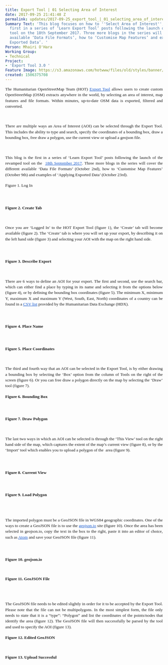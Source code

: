 ```yaml
---
title: Export Tool | 01 Selecting Area of Interest
date: 2017-09-25 21:41:48 Z
permalink: updates/2017-09-25_export_tool_|_01_selecting_area_of_interest
Summary Text: 'This blog focuses on how to ''Select Area of Interest'', and is the
  first in a series of ‘Learn Export Tool’ posts following the launch of the revamped
  tool on the 18th September 2017. Three more blogs in the series will cover the different
  available ‘Data File Formats’, how to ‘Customise Map Features’ and examples of ‘Applying
  Exported Data’. '
Person: Mhairi O'Hara
Working Group:
- Technical
Project:
- 'Export Tool 3.0 '
Feature Image: https://s3.amazonaws.com/hotwww/files/old/styles/banner/public/Untitled+presentation.png
created: 1506375708
---
```


<p style="line-height: 1.38; margin-top: 0pt; margin-bottom: 6pt; text-align: justify;" dir="ltr"><span style="font-size: 10pt; font-family: Calibri; background-color: transparent; font-weight: 400; font-style: normal; font-variant-ligatures: normal; font-variant-caps: normal; white-space: pre-wrap;">The Humanitarian OpenStreetMap Team (HOT) </span><a href="https://export.hotosm.org"><span style="font-size: 10pt; font-family: Calibri; color: #1155cc; background-color: transparent; font-weight: 400; font-style: normal; font-variant-ligatures: normal; font-variant-caps: normal; text-decoration-line: underline; white-space: pre-wrap;">Export Tool</span></a><span style="font-size: 10pt; font-family: Calibri; background-color: transparent; font-weight: 400; font-style: normal; font-variant-ligatures: normal; font-variant-caps: normal; white-space: pre-wrap;"> allows users to create custom OpenStreetMap (OSM) extracts anywhere in the world, by selecting an area of interest, map features and file formats. Within minutes, up-to-date OSM data is exported, filtered and converted. </span></p><p><span style="font-weight: normal;">&nbsp;</span></p><p style="line-height: 1.38; margin-top: 0pt; margin-bottom: 6pt; text-align: justify;" dir="ltr"><span style="font-size: 10pt; font-family: Calibri; background-color: transparent; font-weight: 400; font-style: normal; font-variant-ligatures: normal; font-variant-caps: normal; white-space: pre-wrap;">There are multiple ways an Area of Interest (AOI) can be selected through the Export Tool. This includes the ability to type and search, specify the coordinates of a bounding box, draw a bounding box, free draw a polygon, use the current view or upload a geojson file.</span></p><p><span style="font-weight: normal;">&nbsp;</span></p><p style="line-height: 1.38; margin-top: 0pt; margin-bottom: 6pt; text-align: justify;" dir="ltr"><span style="font-size: 10pt; font-family: Calibri; background-color: transparent; font-weight: 400; font-style: normal; font-variant-ligatures: normal; font-variant-caps: normal; white-space: pre-wrap;">This blog is the first in a series of ‘Learn Export Tool’ posts following the launch of the revamped tool on the &nbsp;</span><a href="https://www.hotosm.org/updates/2017-09-19_export_tool_30_launched"><span style="font-size: 10pt; font-family: Calibri; color: #1155cc; background-color: transparent; font-weight: 400; font-style: normal; font-variant-ligatures: normal; font-variant-caps: normal; text-decoration-line: underline; white-space: pre-wrap;">18th September 2017</span></a><span style="font-size: 10pt; font-family: Calibri; background-color: transparent; font-weight: 400; font-style: normal; font-variant-ligatures: normal; font-variant-caps: normal; white-space: pre-wrap;">. Three more blogs in the series will cover the different available ‘Data File Formats’ (October 2nd), how to ‘Customise Map Features’ (October 9th) and examples of ‘Applying Exported Data’ (October 23rd). </span></p><p style="line-height: 1.38; margin-top: 0pt; margin-bottom: 6pt; text-align: justify;" dir="ltr"><span style="font-size: 10pt; font-family: Calibri; background-color: transparent; font-weight: 400; font-style: normal; font-variant-ligatures: normal; font-variant-caps: normal; white-space: pre-wrap;"><img style="border-width: initial; border-style: none; transform: rotate(0rad);" src="https://lh6.googleusercontent.com/jpnmDzJvF7OgMxrEoHkMKar3W3ZZIRZC3gXukpebFMlDyj7QeOYnmfwgRxt0aN7pR5l_ZP3vyrb1imcgRIw9Z0mXho04SX2-BcOCrtPxYefZib0z61qq7IfzywiT4hiwmMlyjAhJ" alt="" style="width:624px;height:375px"></span></p><p style="line-height: 1.38; margin-top: 0pt; margin-bottom: 6pt;" dir="ltr"><span style="font-size: 10pt; font-family: Calibri; background-color: transparent; font-style: normal; font-variant-ligatures: normal; font-variant-caps: normal; white-space: pre-wrap;">Figure 1. Log In</span></p><p><span style="font-weight: normal;">&nbsp;</span></p><p style="line-height: 1.38; margin-top: 0pt; margin-bottom: 6pt;" dir="ltr"><span style="font-size: 10pt; font-family: Calibri; background-color: transparent; font-weight: 400; font-style: normal; font-variant-ligatures: normal; font-variant-caps: normal; white-space: pre-wrap;"><img style="border-width: initial; border-style: none; transform: rotate(0rad);" src="https://lh3.googleusercontent.com/egQwOptFcvMwNdwqlR-OqS0EoZgco42dtFRLH9mb4012YBYGEz54ybSjsZMVKzfXlhKLif6dPw1c18txjZDSnVT_P0U9gHclha_KdkdNPf7vQw2uxtXbPuEmsrwHv7NIxSbleOag" alt="" style="width:624px;height:375px"></span></p><p style="line-height: 1.38; margin-top: 0pt; margin-bottom: 6pt;" dir="ltr"><span style="font-size: 10pt; font-family: Calibri; background-color: transparent; font-weight: bold; font-style: normal; font-variant-ligatures: normal; font-variant-caps: normal; white-space: pre-wrap;">Figure 2. Create Tab</span></p><p><span style="font-weight: normal;">&nbsp;</span></p><p style="line-height: 1.38; margin-top: 0pt; margin-bottom: 6pt; text-align: justify;" dir="ltr"><span style="font-size: 10pt; font-family: Calibri; background-color: transparent; font-weight: 400; font-style: normal; font-variant-ligatures: normal; font-variant-caps: normal; white-space: pre-wrap;">Once you are ‘Logged In’ to the HOT Export Tool (figure 1), the ‘Create’ tab will become available (figure 2). The ‘Create’ tab is where you will set up your export, by describing it on the left hand side (figure 3) and selecting your AOI with the map on the right hand side. </span></p><p><span style="font-weight: normal;">&nbsp;</span></p><p style="line-height: 1.38; margin-top: 0pt; margin-bottom: 6pt; text-align: justify;" dir="ltr"><span style="font-size: 10pt; font-family: Calibri; background-color: transparent; font-weight: 400; font-style: normal; font-variant-ligatures: normal; font-variant-caps: normal; white-space: pre-wrap;"><img style="border-width: initial; border-style: none; transform: rotate(0rad);" src="https://lh5.googleusercontent.com/dolIwLBdQZowMMnYpnE4YvwS35ieRXFulWKQhulYS7iXcX3AUCkl9A4bMk49-rNiBw9HQj25S__i9sSrWZ34U497QmaTQ1fhNT-Ll9Ct5Q79NhKzO02KOIWt3grjUAGq3FGqdto_" alt="" style="width:624px;height:375px"></span></p><p style="line-height: 1.38; margin-top: 0pt; margin-bottom: 6pt;" dir="ltr"><span style="font-size: 10pt; font-family: Calibri; background-color: transparent; font-weight: bold; font-style: normal; font-variant-ligatures: normal; font-variant-caps: normal; white-space: pre-wrap;">Figure 3. Describe Export</span></p><p><span style="font-weight: normal;">&nbsp;</span></p><p style="line-height: 1.38; margin-top: 0pt; margin-bottom: 6pt; text-align: justify;" dir="ltr"><span style="font-size: 10pt; font-family: Calibri; background-color: transparent; font-weight: 400; font-style: normal; font-variant-ligatures: normal; font-variant-caps: normal; white-space: pre-wrap;">There are 6 ways to define an AOI for your export. The first and second, use the search bar, which can either find a place by typing in its name and selecting it from the options below (figure 4), or by defining the bounding box coordinates (figure 5). The minimum X, minimum Y, maximum X and maximum Y (West, South, East, North) coordinates of a country can be found in a </span><a href="https://data.humdata.org/dataset/bounding-boxes-for-countries"><span style="font-size: 10pt; font-family: Calibri; color: #1155cc; background-color: transparent; font-weight: 400; font-style: normal; font-variant-ligatures: normal; font-variant-caps: normal; text-decoration-line: underline; white-space: pre-wrap;">CSV list</span></a><span style="font-size: 10pt; font-family: Calibri; background-color: transparent; font-weight: 400; font-style: normal; font-variant-ligatures: normal; font-variant-caps: normal; white-space: pre-wrap;"> provided by the Humanitarian Data Exchange (HDX).</span></p><p><span style="font-weight: normal;">&nbsp;</span></p><p style="line-height: 1.38; margin-top: 0pt; margin-bottom: 6pt;" dir="ltr"><span style="font-size: 10pt; font-family: Calibri; background-color: transparent; font-weight: 400; font-style: normal; font-variant-ligatures: normal; font-variant-caps: normal; white-space: pre-wrap;"><img style="border-width: initial; border-style: none; transform: rotate(0rad);" src="https://lh4.googleusercontent.com/VDpUR6BrnCI-D4Yj-MEcouWQvx_t2JPAsEv4DYnX0f5h0aHWejegQQcqBaFMS4FR3IZlE7qs7IqCoBj-o3rYldT1qX1X00F3koPLu-sX8IszsUaaByVo6_ZooI-GpYmEtw7hwuBr" alt="" style="width:624px;height:375px"></span></p><p style="line-height: 1.38; margin-top: 0pt; margin-bottom: 6pt;" dir="ltr"><span style="font-size: 10pt; font-family: Calibri; background-color: transparent; font-weight: bold; font-style: normal; font-variant-ligatures: normal; font-variant-caps: normal; white-space: pre-wrap;">Figure 4. Place Name</span></p><p><span style="font-weight: normal;">&nbsp;</span></p><p style="line-height: 1.38; margin-top: 0pt; margin-bottom: 6pt;" dir="ltr"><span style="font-size: 10pt; font-family: Calibri; background-color: transparent; font-weight: 400; font-style: normal; font-variant-ligatures: normal; font-variant-caps: normal; white-space: pre-wrap;"><img style="border-width: initial; border-style: none; transform: rotate(0rad);" src="https://lh6.googleusercontent.com/vq79NharU-gDXbEcUXgaSiol6lgkLhoHiMV-nz_Ph6df4FTZbBufC8JK7iOcVp2a3bXwueNN18pUL0SiM0s94EJWUEXGKK8h3LgEq8NbjQfDaorno4vLzLbgqkmqksLFEN6of4qz" alt="" style="width:624px;height:375px"></span></p><p style="line-height: 1.38; margin-top: 0pt; margin-bottom: 6pt;" dir="ltr"><span style="font-size: 10pt; font-family: Calibri; background-color: transparent; font-weight: bold; font-style: normal; font-variant-ligatures: normal; font-variant-caps: normal; white-space: pre-wrap;">Figure 5. Place Coordinates</span></p><p><span style="font-weight: normal;">&nbsp;</span></p><p style="line-height: 1.38; margin-top: 0pt; margin-bottom: 6pt; text-align: justify;" dir="ltr"><span style="font-size: 10pt; font-family: Calibri; background-color: transparent; font-weight: 400; font-style: normal; font-variant-ligatures: normal; font-variant-caps: normal; white-space: pre-wrap;">The third and fourth way that an AOI can be selected in the Export Tool, is by either drawing a bounding box by selecting the ‘Box’ option from the column of Tools on the right of the screen (figure 6). Or you can free draw a polygon directly on the map by selecting the ‘Draw’ tool (figure 7).</span></p><p style="line-height: 1.38; margin-top: 0pt; margin-bottom: 6pt; text-align: justify;" dir="ltr"><span style="font-size: 10pt; font-family: Calibri; background-color: transparent; font-weight: 400; font-style: normal; font-variant-ligatures: normal; font-variant-caps: normal; white-space: pre-wrap;"><img style="border-width: initial; border-style: none; transform: rotate(0rad);" src="https://lh6.googleusercontent.com/YlLeXRX9H9uPiLt979E-VWNL_IIKj2z0RUKN36oDfTyt1lPsZNkKnqwUrWl1VtYybauVs124_723671Wm8ntVT313735k_KeOsYsaoJaCfxgrN5kVT3ASdxihr3qttQtKQ-HcFDo" alt="" style="width:624px;height:375px"></span></p><p style="line-height: 1.38; margin-top: 0pt; margin-bottom: 6pt;" dir="ltr"><span style="font-size: 10pt; font-family: Calibri; background-color: transparent; font-weight: bold; font-style: normal; font-variant-ligatures: normal; font-variant-caps: normal; white-space: pre-wrap;">Figure 6. Bounding Box</span></p><p><span style="font-weight: normal;">&nbsp;</span></p><p style="line-height: 1.38; margin-top: 0pt; margin-bottom: 6pt;" dir="ltr"><span style="font-size: 10pt; font-family: Calibri; background-color: transparent; font-weight: 400; font-style: normal; font-variant-ligatures: normal; font-variant-caps: normal; white-space: pre-wrap;"><img style="border-width: initial; border-style: none; transform: rotate(0rad);" src="https://lh5.googleusercontent.com/yBy7IL0mZhJuklPx5xjbTtMFD5yrejsPyzq3kGjOFlik_b5uA-x2ve0tFQ5NZ5kbeMGgnRY7EJUdJCfKSSNboovAd7GeL45nrsOdZ7afCz9DHlvtt4xBuUJo2ZBUHowyUOPgfrLP" alt="" style="width:624px;height:375px"></span></p><p style="line-height: 1.38; margin-top: 0pt; margin-bottom: 6pt;" dir="ltr"><span style="font-size: 10pt; font-family: Calibri; background-color: transparent; font-weight: bold; font-style: normal; font-variant-ligatures: normal; font-variant-caps: normal; white-space: pre-wrap;">Figure 7. Draw Polygon</span></p><p><span style="font-weight: normal;">&nbsp;</span></p><p style="line-height: 1.38; margin-top: 0pt; margin-bottom: 6pt; text-align: justify;" dir="ltr"><span style="font-size: 10pt; font-family: Calibri; background-color: transparent; font-weight: 400; font-style: normal; font-variant-ligatures: normal; font-variant-caps: normal; white-space: pre-wrap;">The last two ways in which an AOI can be selected is through the ‘This View’ tool on the right hand side of the map, which captures the extent of the map’s current view (figure 8), or by the ‘Import’ tool which enables you to upload a polygon of the &nbsp;area (figure 9). &nbsp;</span></p><p><span style="font-weight: normal;">&nbsp;</span></p><p style="line-height: 1.38; margin-top: 0pt; margin-bottom: 6pt;" dir="ltr"><span style="font-size: 10pt; font-family: Calibri; background-color: transparent; font-weight: 400; font-style: normal; font-variant-ligatures: normal; font-variant-caps: normal; white-space: pre-wrap;"><img style="border-width: initial; border-style: none; transform: rotate(0rad);" src="https://lh5.googleusercontent.com/rpgQjlEmRwQmh6WC3w4KJy9HdIN9Pmfsvd1tmUB9Ql6cUC-AgncGmD9aVCPtjkdfaMlGbTy_Jwbo71oMYxRHRSWMdyq-b4hAZGGdy9TnPJBXtsWXogY3BWYnOSpkc1KUadBuqhhX" alt="" style="width:624px;height:375px"></span></p><p style="line-height: 1.38; margin-top: 0pt; margin-bottom: 6pt;" dir="ltr"><span style="font-size: 10pt; font-family: Calibri; background-color: transparent; font-weight: bold; font-style: normal; font-variant-ligatures: normal; font-variant-caps: normal; white-space: pre-wrap;">Figure 8. Current View</span></p><p><span style="font-weight: normal;">&nbsp;</span></p><p style="line-height: 1.38; margin-top: 0pt; margin-bottom: 6pt; text-align: justify;" dir="ltr"><span style="font-size: 10pt; font-family: Calibri; background-color: transparent; font-weight: 400; font-style: normal; font-variant-ligatures: normal; font-variant-caps: normal; white-space: pre-wrap;"><img style="border-width: initial; border-style: none; transform: rotate(0rad);" src="https://lh5.googleusercontent.com/zhpRvThTaOcc1JOvobNA2IUg1DwgzvcDsYj21cMsorJ71NT_PeDOmBd3vD-Z4H9QdL19JYArGMYZucFJjth50vpsRSygHZU0q9MSrKnIzsb7oYoCWgMNRtODp8f5oocnBTse46Ht" alt="" style="width:624px;height:375px"></span></p><p style="line-height: 1.38; margin-top: 0pt; margin-bottom: 6pt;" dir="ltr"><span style="font-size: 10pt; font-family: Calibri; background-color: transparent; font-weight: bold; font-style: normal; font-variant-ligatures: normal; font-variant-caps: normal; white-space: pre-wrap;">Figure 9. Load Polygon</span></p><p><span style="font-weight: normal;"><br><br></span></p><p style="line-height: 1.38; margin-top: 0pt; margin-bottom: 6pt; text-align: justify;" dir="ltr"><span style="font-size: 10pt; font-family: Calibri; background-color: transparent; font-weight: 400; font-style: normal; font-variant-ligatures: normal; font-variant-caps: normal; white-space: pre-wrap;">The imported polygon must be a GeoJSON file in WGS84 geographic coordinates. One of the ways to create a GeoJSON file is to use the </span><a href="http://geojson.io/"><span style="font-size: 10pt; font-family: Calibri; color: #1155cc; background-color: transparent; font-weight: 400; font-style: normal; font-variant-ligatures: normal; font-variant-caps: normal; text-decoration-line: underline; white-space: pre-wrap;">geojson.io</span></a><span style="font-size: 10pt; font-family: Calibri; background-color: transparent; font-weight: 400; font-style: normal; font-variant-ligatures: normal; font-variant-caps: normal; white-space: pre-wrap;"> site (figure 10). Once the area has been selected in geojson.io, copy the text in the box to the right, paste it into an editor of choice, such as </span><a href="https://atom.io/"><span style="font-size: 10pt; font-family: Calibri; color: #1155cc; background-color: transparent; font-weight: 400; font-style: normal; font-variant-ligatures: normal; font-variant-caps: normal; text-decoration-line: underline; white-space: pre-wrap;">Atom</span></a><span style="font-size: 10pt; font-family: Calibri; background-color: transparent; font-weight: 400; font-style: normal; font-variant-ligatures: normal; font-variant-caps: normal; white-space: pre-wrap;"> and save your GeoJSON file (figure 11).</span></p><p><span style="font-weight: normal;">&nbsp;</span></p><p style="line-height: 1.38; margin-top: 0pt; margin-bottom: 6pt; text-align: justify;" dir="ltr"><span style="font-size: 10pt; font-family: Calibri; background-color: transparent; font-weight: 400; font-style: normal; font-variant-ligatures: normal; font-variant-caps: normal; white-space: pre-wrap;"><img style="border-width: initial; border-style: none; transform: rotate(0rad);" src="https://lh3.googleusercontent.com/7HosVwNowFleTJiu1OvdvdfwJODeAP2JU56Vxc8XodtEmDw3QbR6wXNky0GrRqg12ZFxlM9ZtlnwFww2KXGfvNhvada0cBABXhKjgfyn2-uCThvEww2WebHLA-x7B-s4BY4RhwfN" alt="" style="width:624px;height:375px"></span></p><p style="line-height: 1.38; margin-top: 0pt; margin-bottom: 6pt;" dir="ltr"><span style="font-size: 10pt; font-family: Calibri; background-color: transparent; font-weight: bold; font-style: normal; font-variant-ligatures: normal; font-variant-caps: normal; white-space: pre-wrap;">Figure 10. geojson.io</span></p><p style="line-height: 1.38; margin-top: 0pt; margin-bottom: 6pt;" dir="ltr">&nbsp;</p><p style="line-height: 1.38; margin-top: 0pt; margin-bottom: 6pt;" dir="ltr"><span style="font-size: 10pt; font-family: Calibri; background-color: transparent; font-weight: 400; font-style: normal; font-variant-ligatures: normal; font-variant-caps: normal; white-space: pre-wrap;"><img style="border-width: initial; border-style: none; transform: rotate(0rad);" src="https://lh6.googleusercontent.com/AGaQpR67IJvqz8Dt3oZSriVK2QuXa2uUwymX6Wvr2ls1wgxjXSpTZ_jm8vo73_k2_GagnD0M41nhal1jSYRyATOxosImr8RrkM76mAnsR8ka6EcHJhqfeuMq6mmA8HfhON3nx1C4" alt="" style="width:624px;height:375px"></span></p><p style="line-height: 1.38; margin-top: 0pt; margin-bottom: 6pt;" dir="ltr"><span style="font-size: 10pt; font-family: Calibri; background-color: transparent; font-weight: bold; font-style: normal; font-variant-ligatures: normal; font-variant-caps: normal; white-space: pre-wrap;">Figure 11. GeoJSON File</span></p><p><span style="font-weight: normal;"><br><br></span></p><p style="line-height: 1.38; margin-top: 0pt; margin-bottom: 6pt; text-align: justify;" dir="ltr"><span style="font-size: 10pt; font-family: Calibri; background-color: transparent; font-weight: 400; font-style: normal; font-variant-ligatures: normal; font-variant-caps: normal; white-space: pre-wrap;">The GeoJSON file needs to be edited slightly in order for it to be accepted by the Export Tool. Please note that the file can not be multipolygons. In the most simplest form, the file only needs to state that it is a “type”: “Polygon” and list the coordinates of the points/nodes that identify the area (figure 12). The GeoJSON file will then successfully be parsed by the tool and used to specify the AOI (figure 13).</span></p><p style="line-height: 1.38; margin-top: 0pt; margin-bottom: 6pt;" dir="ltr"><span style="font-size: 10pt; font-family: Calibri; background-color: transparent; font-weight: 400; font-style: normal; font-variant-ligatures: normal; font-variant-caps: normal; white-space: pre-wrap;"><img style="border-width: initial; border-style: none; transform: rotate(0rad);" src="https://lh4.googleusercontent.com/hZ6zcWJrGj4xVr5Tn-9rQgEESjW9LYA64D99ezp_i5tjg1xWHO9VjnpEAM1zzvZ3K3XjLLZ6hID4hBaCAVQyWQdrkyWx0L3JNDEMO8ogNO1SLVY9bbBJDTsthyHFTzmm2RXQ46Ev" alt="" style="width:624px;height:375px"></span></p><p style="line-height: 1.38; margin-top: 0pt; margin-bottom: 6pt;" dir="ltr"><span style="font-size: 10pt; font-family: Calibri; background-color: transparent; font-weight: bold; font-style: normal; font-variant-ligatures: normal; font-variant-caps: normal; white-space: pre-wrap;">Figure 12. Edited GeoJSON</span></p><p><span id="docs-internal-guid-81444126-bafa-0614-c131-0b321d5791e4" style="font-weight: normal;"><br><span style="font-size: 10pt; font-family: Calibri; background-color: transparent; font-weight: 400; font-style: normal; font-variant-ligatures: normal; font-variant-caps: normal; white-space: pre-wrap;"><img style="border-width: initial; border-style: none; transform: rotate(0rad);" src="https://lh5.googleusercontent.com/1Cx6swK-PuFemcSAg8s2dtpity-LDCDYV9ffDrwt2kyVQ9ON72VlAjUnJd7AjAxdbT9Bvo_o27lVVY4xfQZrLbqVmBfUkRn6GWuky8copuBZGhTQ1_TaqzYkysoVw4NL8HFeBj3d" alt="" style="width:624px;height:375px"></span></span></p><p><span id="docs-internal-guid-81444126-bafa-0614-c131-0b321d5791e4" style="font-weight: normal;"><span style="font-size: 10pt; font-family: Calibri; background-color: transparent; font-weight: bold; font-style: normal; font-variant-ligatures: normal; font-variant-caps: normal; white-space: pre-wrap;">Figure 13. Upload Successful</span></span></p>
